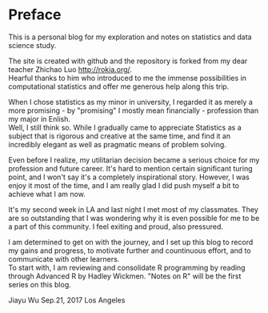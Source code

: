 Preface
=======

This is a personal blog for my exploration and notes on statistics and
data science study.

The site is created with github and the repository is forked from my
dear teacher Zhichao Luo <http://rokia.org/>.  
Hearful thanks to him who introduced to me the immense possibilities in
computational statistics and offer me generous help along this trip.

When I chose statistics as my minor in university, I regarded it as
merely a more promising - by "promising" I mostly mean financially -
profession than my major in Enlish.  
Well, I still think so. While I gradually came to appreciate Statistics
as a subject that is rigorous and creative at the same time, and find it
an incredibly elegant as well as pragmatic means of problem solving.

Even before I realize, my utilitarian decision became a serious choice
for my profession and future career. It's hard to mention certain
significant turing point, and I won't say it's a completely
inspirational story. However, I was enjoy it most of the time, and I am
really glad I did push myself a bit to achieve what I am now.

It's my second week in LA and last night I met most of my classmates.
They are so outstanding that I was wondering why it is even possible for
me to be a part of this community. I feel exiting and proud, also
pressured.

I am determined to get on with the journey, and I set up this blog to
record my gains and progress, to motivate further and countinuous
effort, and to communicate with other learners.  
To start with, I am reviewing and consolidate R programming by reading
through Advanced R by Hadley Wickmen. "Notes on R" will be the first
series on this blog.

Jiayu Wu Sep.21, 2017 Los Angeles
